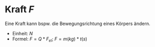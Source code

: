 # Kraft $F$
Eine Kraft kann bspw. die Bewegungsrichtung eines Körpers ändern.

- Einheit: $N$
- Formel: $F=Q*F_{el}$; $F=m(kg)*t(s)$
